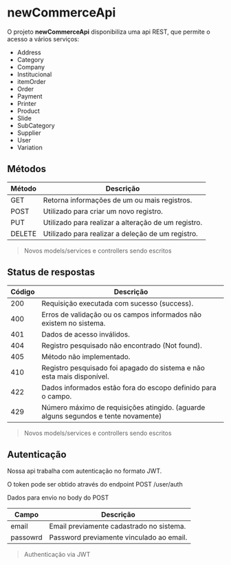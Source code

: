 # newCommerceApi

O projeto <b>newCommerceApi</b> disponibiliza uma api REST, que permite o acesso a vários serviços:

* Address
* Category
* Company
* Institucional
* itemOrder
* Order
* Payment
* Printer
* Product
* Slide
* SubCategory
* Supplier
* User
* Variation

## Métodos

Método | Descrição
---- | ----------
GET | Retorna informações de um ou mais registros.
POST | Utilizado para criar um novo registro.
PUT | Utilizado para realizar a alteração de um registro.
DELETE | Utilizado para realizar a deleção de um registro.
>Novos models/services e controllers sendo escritos


## Status de respostas


Código | Descrição
---- | ----------
200 | Requisição executada com sucesso (success).
400 | Erros de validação ou os campos informados não existem no sistema.
401 | Dados de acesso inválidos.
404 | Registro pesquisado não encontrado (Not found).
405 | Método não implementado.
410 | Registro pesquisado foi apagado do sistema e não esta mais disponível.
422 | Dados informados estão fora do escopo definido para o campo.
429 | Número máximo de requisições atingido. (aguarde alguns segundos e tente novamente)

>Novos models/services e controllers sendo escritos

## Autenticação

Nossa api trabalha com autenticação no formato JWT.

O token pode ser obtido através do endpoint POST /user/auth

Dados para envio no body do POST

Campo | Descrição
----- | ---------
email | Email previamente cadastrado no sistema.
passowrd| Password previamente vinculado ao email.

>Authenticação via JWT

